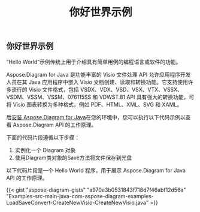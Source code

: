 ﻿---
title: 你好世界示例
type: docs
weight: 100
url: /zh/java/hello-world-example/
---
## **你好世界示例**
“Hello World”示例传统上用于介绍具有简单用例的编程语言或软件的功能。

Aspose.Diagram for Java 是功能丰富的 Visio 文件处理 API 允许应用程序开发人员在其 Java 应用程序中嵌入 Visio 文档创建、读取和转换功能。它支持使用许多流行的 Visio 文件格式，包括 VSDX、VDX、VSD、VSX、VTX、VSSX、VSDM、VSSM、VSSM、076115SS 和 VDWST.81 API 具有强大的转换功能，可将 Visio 图表转换为多种格式，例如 PDF、HTML、XML、SVG 和 XAML。

后[安装 Aspose.Diagram for Java](/diagram/zh/java/installation/)在您的环境中，您可以执行以下代码示例以查看 Aspose.Diagram API 的工作原理。

下面的代码片段遵循以下步骤：

1. 实例化一个 Diagram 对象
1. 使用Diagram类对象的Save方法将文件保存到光盘

以下代码片段是一个 Hello World 程序，用于展示 Aspose.Diagram for Java API 的工作原理。

{{< gist "aspose-diagram-gists" "a970e3b0531843f718d7f46abf12d56a" "Examples-src-main-java-com-aspose-diagram-examples-LoadSaveConvert-CreateNewVisio-CreateNewVisio.java" >}}




